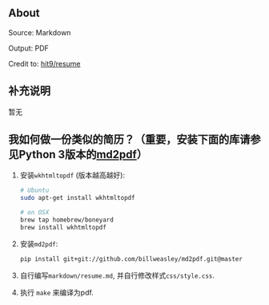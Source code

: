 About
------

Source: Markdown

Output: PDF


Credit to: [hit9/resume](https://github.com/hit9/resume.pdf)

补充说明
--------

暂无

我如何做一份类似的简历？（重要，安装下面的库请参见Python 3版本的[md2pdf](https://github.com/billweasley/resume.pdf)）
-----------------------

1. 安装`wkhtmltopdf` (版本越高越好):
   ```bash
   # Ubuntu
   sudo apt-get install wkhtmltopdf

   # on OSX
   brew tap homebrew/boneyard
   brew install wkhtmltopdf
   ```

2. 安装`md2pdf`:

   ```bash
   pip install git+git://github.com/billweasley/md2pdf.git@master
   ```

3. 自行编写`markdown/resume.md`, 并自行修改样式`css/style.css`.

4. 执行 `make` 来编译为pdf.
